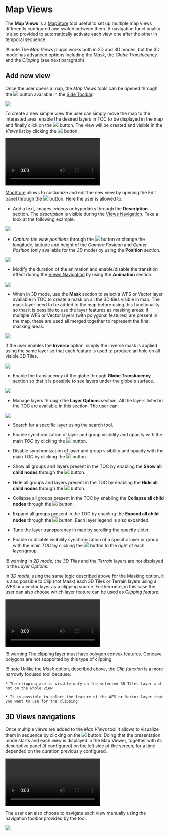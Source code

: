 # Map Views

The **Map Views** is a [MapStore](https://mapstore.geosolutionsgroup.com/mapstore/#/) tool useful to set up multiple map views differently configured and switch between them. A navigation functionality is also provided to automatically activate each view one after the other in temporal sequence.

!!! note
     The *Map Views* plugin works both in 2D and 3D modes, but the 3D mode has advanced options including the *Mask*, the *Globe Translucency* and the *Clipping* (see next paragraph).

## Add new view

Once the user opens a map, the *Map Views* tools can be opened through the <img src="../img/button/map-views-button.jpg" class="ms-docbutton" /> button available in the [Side Toolbar](mapstore-toolbars.md#side-toolbar).

<img src="../img/map-views/map-views-panel.jpg" class="ms-docimage"/>

To create a new simple view the user can simply move the map to the interested area, enable the desired layers in TOC to be displayed in the map and finally click on the <img src="../img/button/+++.jpg" class="ms-docbutton" /> button. The view will be created and visible in the *Views* list by clicking the <img src="../img/button/timeline-layers-list-button.jpg" class="ms-docbutton" /> button.

<video class="ms-docimage" controls><source src="../img/map-views/add-view.mp4"/></video>

[MapStore](https://mapstore.geosolutionsgroup.com/mapstore/#/) allows to customize and edit the new view by opening the Edit panel through the <img src="../img/button/editing-button.jpg" class="ms-docbutton" /> button. Here the user is allowed to:

* Add a text, images, videos or hyperlinks through the **Description** section. The *description* is visible during the [Views Navigation](map-views.md#3d-views-navigations). Take a look at the following example.

<img src="../img/map-views/description.jpg" class="ms-docimage"/>

* *Capture the view positions* through the <img src="../img/button/capture-view-position-button.jpg" class="ms-docbutton" /> button or change the longitude, latitude and height of the *Camera Position* and *Center Position*  (only available for the *3D* mode) by using the **Position** section.

<img src="../img/map-views/position.jpg" class="ms-docimage"/>

* Modify the duration of the animation and enable/disable the transition effect during the [Views Navigation](map-views.md#3d-views-navigations) by using the **Animation** section.

<img src="../img/map-views/animation.jpg" class="ms-docimage"/>

* When in 3D mode, use the **Mask** section to select a WFS or Vector layer available in TOC to create a mask on all the 3D tiles visible in map. The mask layer need to be added to the map before using this functionality so that it is possible to use the layer features as masking areas: if multiple WFS or Vector layers (with polygonal features) are present in the map, these are used all merged together to represent the final masking areas.

<img src="../img/map-views/mask-panel.jpg" class="ms-docimage"/>

If the user enables the **Inverse** option, simply the inverse mask is applied using the same layer so that each feature is used to produce an hole on all visible 3D Tiles.

<img src="../img/map-views/mask-inverse.jpg" class="ms-docimage"/>

* Enable the translucency of the globe through **Globe Translucency** section so that it is possible to see layers under the globe's surface.

<img src="../img/map-views/translucency.jpg" class="ms-docimage"/>

* Manage layers through the **Layer Options** section. All the layers listed in the [TOC](toc.md#table-of-contents) are available in this section. The user can:

<img src="../img/map-views/layer-options-tool.jpg" class="ms-docimage"/>

* Search for a specific layer using the search tool.

* Enable synchronization of layer and group visibility and opacity with the main *TOC* by clicking the <img src="../img/button/enable-synch-toc.jpg" class="ms-docbutton" /> button.

* Disable synchronization of layer and group visibility and opacity with the main *TOC* by clicking the <img src="../img/button/disable-synch-toc.jpg" class="ms-docbutton" /> button.

* Show all groups and layers present in the TOC by enabling the **Show all child nodes** through the <img src="../img/button/show-all-child-nodes.jpg" class="ms-docbutton"/> button.

* Hide all groups and layers present in the TOC by enabling the **Hide all child nodes** through the <img src="../img/button/hide-all-child-nodes.jpg" class="ms-docbutton"/> button.

* Collapse all groups present in the TOC by enabling the **Collapse all child nodes** through the <img src="../img/button/collapse-all-child-nodes.jpg" class="ms-docbutton"/> button.

* Expand all groups present in the TOC by enabling the  **Expand all child nodes** through the <img src="../img/button/expand-all-child-nodes.jpg" class="ms-docbutton"/> button. Each layer legend is also expanded.

* Tune the layer transparency in map by scrolling the opacity slider.

* Enable or disable visibility synchronization of a specific layer or group with the main *TOC* by clicking the <img src="../img/button/synch-toc-layer.jpg" class="ms-docbutton" /> button to the right of each layer/group.

!!! warning
    In *2D mode*, the *3D Tiles* and the *Terrain* layers are not displayed in the *Layer Options*.

In *3D mode*, using the same logic described above for the Masking option, it is also possible to Clip (not Mask) each 3D Tiles or Terrain layers using a WFS or a vector layer as a clipping source. Furthermore, in this case the user can also choose which layer feature can be used as *Clipping feature*.

<video class="ms-docimage" controls><source src="../img/map-views/clipping.mp4"/></video>

!!! warning
    The clipping layer must have polygon convex features. Concave polygons are not supported by this type of clipping.

!!! note
    Unlike the *Mask* option, described above, the *Clip function* is a more narrowly focused tool because:

    * The clipping are is visible only on the selected 3D Tiles layer and not on the whole view

    * It is possible to select the feature of the WFS or Vector layer that you want to use for the clipping

## 3D Views navigations

Once multiple views are added to the *Map Views* tool it allows to visualize them in sequence by clicking on the <img src="../img/button/timeline-play-button.jpg" class="ms-docbutton" /> button. Doing that the presentation mode starts and each view is displayed in the Map Viewer, together with its descriptive panel (if configured) on the left side of the screen, for a time depended on the duration previously configured.

<video class="ms-docimage" controls><source src="../img/map-views/views-navigation.mp4"/></video>

The user can also choose to navigate each view manually using the navigation toolbar provided by the tool.

<img src="../img/map-views/views-navigation-toolbar.jpg" class="ms-docimage"/>
